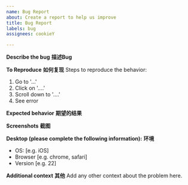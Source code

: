 ```yaml
---
name: Bug Report
about: Create a report to help us improve
title: Bug Report
labels: bug
assignees: cookieY

---
```


**Describe the bug**
**描述Bug**

**To Reproduce**
**如何复现**
Steps to reproduce the behavior:
1. Go to '...'
2. Click on '....'
3. Scroll down to '....'
4. See error

**Expected behavior**
**期望的结果**



**Screenshots**
**截图**



**Desktop (please complete the following information):**
**环境**
 - OS: [e.g. iOS]
 - Browser [e.g. chrome, safari]
 - Version [e.g. 22]

**Additional context**
**其他**
Add any other context about the problem here.
